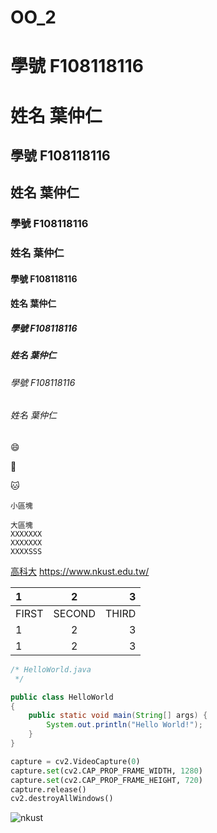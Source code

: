# OO_2

# 學號 F108118116 
# 姓名 葉仲仁

## 學號 F108118116 
## 姓名 葉仲仁

### 學號 F108118116 
### 姓名 葉仲仁

#### 學號 F108118116 
#### 姓名 葉仲仁

##### 學號 F108118116 
##### 姓名 葉仲仁

###### 學號 F108118116 
###### 姓名 葉仲仁

:smile:

:school:

:cat:


`小區塊`

```
大區塊
XXXXXXX
XXXXXXX
XXXXSSS
```
[高科大](https://www.nkust.edu.tw/)
<https://www.nkust.edu.tw/>





| 1      | 2       |  3     |
| :----- | :-----: | -----: |
| FIRST  | SECOND  |  THIRD |
| 1      | 2       |  3     |
| 1      | 2       |  3     |


```java
/* HelloWorld.java
 */

public class HelloWorld
{
	public static void main(String[] args) {
		System.out.println("Hello World!");
	}
}
```

```python
capture = cv2.VideoCapture(0)
capture.set(cv2.CAP_PROP_FRAME_WIDTH, 1280)
capture.set(cv2.CAP_PROP_FRAME_HEIGHT, 720)
capture.release()
cv2.destroyAllWindows()
```


![nkust](nkust.png"第一科大")





